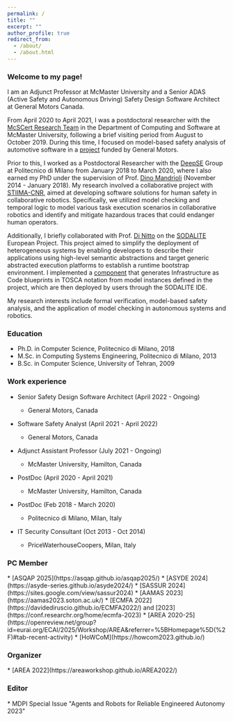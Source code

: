 ```yaml
---
permalink: /
title: ""
excerpt: ""
author_profile: true
redirect_from:
  - /about/
  - /about.html
---
```


<h3>Welcome to my page!</h3>

I am an Adjunct Professor at McMaster University and a Senior ADAS (Active Safety and Autonomous Driving) Safety Design Software Architect at General Motors Canada.

From April 2020 to April 2021, I was a postdoctoral researcher with the [McSCert Research Team](https://www.mcscert.ca/) in the Department of Computing and Software at McMaster University, following a brief visiting period from August to October 2019. During this time, I focused on model-based safety analysis of automotive software in a [project](https://www.mcscert.ca/index.html%3Fp=1521.html) funded by General Motors.

Prior to this, I worked as a Postdoctoral Researcher with the [DeepSE](https://www.deepse.deib.polimi.it/) Group at Politecnico di Milano from January 2018 to March 2020, where I also earned my PhD under the supervision of Prof. [Dino Mandrioli](https://www4.ceda.polimi.it/manifesti/manifesti/controller/ricerche/RicercaPerDocentiPublic.do?evn_didattica=EVENTO&&aa=2019&k_cf=-1&k_corso_la=-1&ac_ins=0&lang=EN&tipoCorso=ALL_TIPO_CORSO&semestre=ALL_SEMESTRI&tipoInsegnamento=ALL_TIPO_INSEGNAMENTO&sede=ALL_SEDI&n_docente=dino&k_doc=231476&tab_ricerca=2) (November 2014 - January 2018). My research involved a collaborative project with [STIIMA-CNR](https://www.stiima.cnr.it/en/), aimed at developing software solutions for human safety in collaborative robotics. Specifically, we utilized model checking and temporal logic to model various task execution scenarios in collaborative robotics and identify and mitigate hazardous traces that could endanger human operators.

Additionally, I briefly collaborated with Prof. [Di Nitto](https://dinitto.faculty.polimi.it/) on the [SODALITE](https://www.sodalite.eu/) European Project. This project aimed to simplify the deployment of heterogeneous systems by enabling developers to describe their applications using high-level semantic abstractions and target generic abstracted execution platforms to establish a runtime bootstrap environment. I implemented a [component](https://github.com/SODALITE-EU/iac-blueprint-builder) that generates Infrastructure as Code blueprints in TOSCA notation from model instances defined in the project, which are then deployed by users through the SODALITE IDE.

My research interests include formal verification, model-based safety analysis, and the application of model checking in autonomous systems and robotics.


<h3>Education</h3>

* Ph.D. in Computer Science, Politecnico di Milano, 2018
* M.Sc. in Computing Systems Engineering, Politecnico di Milano, 2013
* B.Sc. in Computer Science, University of Tehran, 2009

<h3>Work experience</h3>

* Senior Safety Design Software Architect (April 2022 - Ongoing)         
  * General Motors, Canada

* Software Safety Analyst (April 2021 - April 2022)         
  * General Motors, Canada                                  

* Adjunct Assistant Professor (July 2021 - Ongoing)
  * McMaster University, Hamilton, Canada
  
* PostDoc (April 2020 - April 2021)
  * McMaster University, Hamilton, Canada

* PostDoc (Feb 2018 - March 2020)
  * Politecnico di Milano, Milan, Italy

* IT Security Consultant (Oct 2013 - Oct 2014)
  * PriceWaterhouseCoopers, Milan, Italy




<h3>PC Member</h3>
 * [ASQAP 2025](https://asqap.github.io/asqap2025/)
 * [ASYDE 2024](https://asyde-series.github.io/asyde2024/)
 * [SASSUR 2024](https://sites.google.com/view/sassur2024)
 * [AAMAS 2023](https://aamas2023.soton.ac.uk/)
 * [ECMFA 2022](https://davidediruscio.github.io/ECMFA2022/) and [2023](https://conf.researchr.org/home/ecmfa-2023)
 * [AREA 2020-25](https://openreview.net/group?id=eurai.org/ECAI/2025/Workshop/AREA&referrer=%5BHomepage%5D(%2F)#tab-recent-activity)
 * [HoWCoM](https://howcom2023.github.io/)


<h3>Organizer</h3>
 * [AREA 2022](https://areaworkshop.github.io/AREA2022/)

<h3>Editor</h3> 
 * MDPI Special Issue "Agents and Robots for Reliable Engineered Autonomy 2023"



<!-- Global site tag (gtag.js) - Google Analytics -->
<script async src="https://www.googletagmanager.com/gtag/js?id=G-22E0C3YSYV"></script>
<script>
  window.dataLayer = window.dataLayer || [];
  function gtag(){dataLayer.push(arguments);}
  gtag('js', new Date());

  gtag('config', 'G-22E0C3YSYV');
</script>

